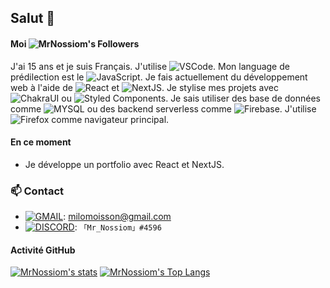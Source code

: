 ## Salut 👋

#### Moi ![MrNossiom's Followers](https://img.shields.io/github/followers/MrNossiom?label=Follow&style=social)

J'ai 15 ans et je suis Français. J'utilise ![VSCode](https://img.shields.io/badge/-VS_Code-007ACC?style=flat-square&logo=visual-studio-code). Mon language de prédilection est le ![JavaScript](https://img.shields.io/badge/-JavaScript-F7DF1E?style=flat-square&logo=javascript&logoColor=white). Je fais actuellement du développement web à l'aide de ![React](https://img.shields.io/badge/-React-000?style=flat-square&logo=react) et ![NextJS](https://img.shields.io/badge/-Next.js-000?style=flat-square&logo=next.js). Je stylise mes projets avec ![ChakraUI](https://img.shields.io/badge/-Chakra_UI-319795?style=flat-square&logo=chakra-ui&logoColor=white) ou ![Styled Components](https://img.shields.io/badge/-Styled_Components-DB7093?style=flat-square&logo=styled-components&logoColor=white). Je sais utiliser des base de données comme ![MYSQL](https://img.shields.io/badge/-MySQL-4479A1?style=flat-square&logo=mysql&logoColor=white) ou des backend serverless comme ![Firebase](https://img.shields.io/badge/-Firebase-FFCA28?style=flat-square&logo=firebase&logoColor=white). J'utilise ![Firefox](https://img.shields.io/badge/-Firefox-FF7139?style=flat-square&logo=firefox&logoColor=white) comme navigateur principal.

#### En ce moment

-   Je développe un portfolio avec React et NextJS.

### 📫 Contact

-   [![GMAIL](https://img.shields.io/badge/-Mail-D14836?style=flat-square&logo=gmail&logoColor=white)](mailto:milomoisson@gmail.com): milomoisson@gmail.com
-   [![DISCORD](https://img.shields.io/badge/-Discord-7289DA?style=flat-square&logo=discord&logoColor=white)](https://discord.com): `「Mr_Nossiom」#4596`

#### Activité GitHub

[![MrNossiom's stats](https://github-readme-stats.vercel.app/api?username=MrNossiom&count_private=true)](https://github.com/MrNossiom) [![MrNossiom's Top Langs](https://github-readme-stats.vercel.app/api/top-langs/?username=MrNossiom&layout=compact)](https://github.com/MrNossiom)
